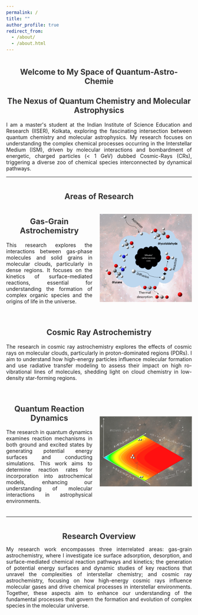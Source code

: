 ```yaml
---
permalink: /
title: ""
author_profile: true
redirect_from: 
  - /about/
  - /about.html
---
```


<style>
  /* Prevent justification for author profile text */
  .author-profile p {
    text-align: left; /* Or 'center' depending on your preference */
  }

  /* Justify the main page text (general paragraphs) */
  p {
    text-align: justify;
  }

  h1 {
    font-size: 1.5em; /* Smaller font size for the main heading */
    margin-top: 40px; /* Space above the heading */
    color: #333;
    text-align: center; /* Center the heading */
  }

  h2 {
    text-align: center; /* Center the subheading */
    color: #333;
  }

  .research-section {
    display: flex;
    align-items: center;
    margin-bottom: 20px;
  }

  .research-section img {
    width: 250px; /* Reduced image size */
    height: auto;
    margin-left: 20px;
  }

  .research-section div {
    flex-grow: 1;
  }

  /* Media query for mobile devices */
  @media (max-width: 768px) {
    .research-section {
      flex-direction: column;
      align-items: flex-start;
    }

    .research-section img {
      width: 80%; /* Adjusting image size for smaller screens */
      margin: 0 0 10px 0;
    }
  }
</style>

<h1 style="text-align: center;">Welcome to My Space of Quantum-Astro-Chemie</h1>

<h2 style="text-align: center;">The Nexus of Quantum Chemistry and Molecular Astrophysics</h2>

<p>
    I am a master's student at the Indian Institute of Science Education and Research (IISER), Kolkata, exploring the fascinating intersection between quantum chemistry and molecular astrophysics. My research focuses on understanding the complex chemical processes occurring in the Interstellar Medium (ISM), driven by molecular interactions and bombardment of energetic, charged particles (< 1 GeV) dubbed Cosmic-Rays (CRs), triggering a diverse zoo of chemical species interconnected by dynamical pathways.
</p>

---

<h1 style="text-align: center;">Areas of Research</h1>

<!-- Gas-Grain Astrochemistry Section -->
<div class="research-section">
  <div>
    <h2>Gas-Grain Astrochemistry</h2>
    <p>This research explores the interactions between gas-phase molecules and solid grains in molecular clouds, particularly in dense regions. It focuses on the kinetics of surface-mediated reactions, essential for understanding the formation of complex organic species and the origins of life in the universe.</p>
  </div>
  <img src="/images/gas-grain.PNG" alt="Gas-Grain Astrochemistry">
</div>

<!-- Cosmic Ray Astrochemistry Section -->
<div class="research-section">
  <div>
    <h2>Cosmic Ray Astrochemistry</h2>
    <p>The research in cosmic ray astrochemistry explores the effects of cosmic rays on molecular clouds, particularly in proton-dominated regions (PDRs). I aim to understand how high-energy particles influence molecular formation and use radiative transfer modeling to assess their impact on high ro-vibrational lines of molecules, shedding light on cloud chemistry in low-density star-forming regions.</p>
  </div>
</div>

<!-- Quantum Reaction Dynamics Section -->
<div class="research-section">
  <div>
    <h2>Quantum Reaction Dynamics</h2>
    <p>The research in quantum dynamics examines reaction mechanisms in both ground and excited states by generating potential energy surfaces and conducting simulations. This work aims to determine reaction rates for incorporation into astrochemical models, enhancing our understanding of molecular interactions in astrophysical environments.</p>
  </div>
  <img src="/images/rd.png" alt="Quantum Dynamics">
</div>

---

<h1 style="text-align: center;">Research Overview</h1>
<p>
  My research work encompasses three interrelated areas: gas-grain astrochemistry, where I investigate ice surface adsorption, desorption, and surface-mediated chemical reaction pathways and kinetics; the generation of potential energy surfaces and dynamic studies of key reactions that unravel the complexities of interstellar chemistry; and cosmic ray astrochemistry, focusing on how high-energy cosmic rays influence molecular gases and drive chemical processes in interstellar environments. Together, these aspects aim to enhance our understanding of the fundamental processes that govern the formation and evolution of complex species in the molecular universe.
</p>




